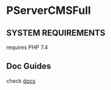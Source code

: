 # PServerCMSFull

## SYSTEM REQUIREMENTS

requires PHP 7.4

## Doc Guides

check [docs](https://kokspflanze.github.io/PServerCMS/#/)
